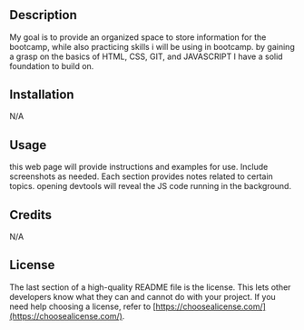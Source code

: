 
# <Prework-Study-Guide>

## Description

My goal is to provide an organized space to store information for the bootcamp, while also practicing skills i will be using in bootcamp. by gaining a grasp on the basics of HTML, CSS, GIT, and JAVASCRIPT I have a solid foundation to build on.

## Installation

N/A

## Usage

this web page will provide instructions and examples for use. Include screenshots as needed.
Each section provides notes related to certain topics. opening devtools will reveal the JS code running in the background. 

## Credits

N/A

## License

The last section of a high-quality README file is the license. This lets other developers know what they can and cannot do with your project. If you need help choosing a license, refer to [https://choosealicense.com/](https://choosealicense.com/).

